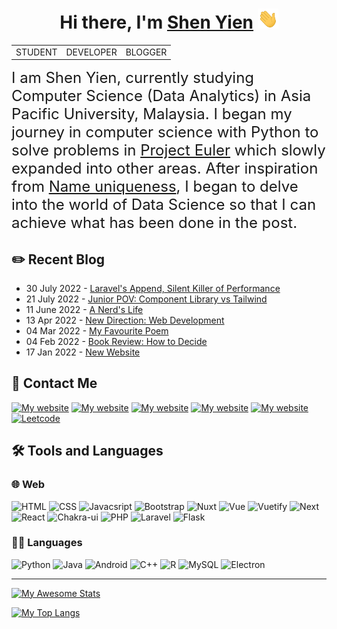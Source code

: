 <h1 align="center">Hi there, I'm <a href="https://shenyien.cyou/" target="_blank">Shen Yien</a> <img
src="https://github.com/HohShenYien/HohShenYien/raw/main/res/Hi.gif" height="32" /></h1>

<div align="center">
    <table style="border-collapse:collapse;">
        <tr>
            <td>STUDENT</td>
            <td>DEVELOPER</td>
            <td>BLOGGER</td>
        </tr>
    </table>
</div>

<div style="font-size: 24px !important;">
I am Shen Yien, currently studying Computer Science (Data Analytics) in Asia Pacific University, Malaysia. I began my journey in computer science with Python to solve 
    problems in <a href="https://projecteuler.net/" target="_blank">Project Euler</a> which slowly expanded into other areas. 
    After inspiration from <a href="https://towardsdatascience.com/names-uniqueness-2a7cbd449447" target="_blank">Name uniqueness</a>, 
    I began to delve into the world of Data Science so that I can achieve what has been done in the post. 
</div>
    
## ✏️ Recent Blog    
- 30 July 2022 - <a href="https://shenyien.cyou/blog/laravel-append-silent-killer-of-performance" target="_blank">Laravel's Append, Silent Killer of Performance</a>
- 21 July 2022 - <a href="https://shenyien.cyou/blog/styled-component-vs-tailwind" target="_blank">Junior POV: Component Library vs Tailwind</a>    
- 11 June 2022 - <a href="https://shenyien.cyou/blog/a-nerds-life" target="_blank">A Nerd's Life</a>
- 13 Apr 2022 - <a href="https://shenyien.cyou/blog/new-direction" target="_blank">New Direction: Web Development</a>    
- 04 Mar 2022 - <a href="https://shenyien.cyou/blog/my-favorite-poem" target="_blank">My Favourite Poem</a>
- 04 Feb 2022 - <a href="https://shenyien.cyou/blog/how-to-decide" target="_blank">Book Review: How to Decide</a>
- 17 Jan 2022 - <a href="https://shenyien.cyou/blog/new-website" target="_blank">New Website</a>

## 📱 Contact Me

[![My website](https://img.shields.io/badge/Gmail-D14836?style=for-the-badge&logo=gmail&logoColor=white)](mailto:hohshenyien@gmail.com)
[![My website](https://img.shields.io/badge/LinkedIn-0077B5?style=for-the-badge&logo=linkedin&logoColor=white)](https://www.linkedin.com/in/shen-yien-hoh-849988166/)
[![My website](https://img.shields.io/badge/Facebook-1877F2?style=for-the-badge&logo=facebook&logoColor=white)](https://www.facebook.com/wenwen.hoh/)
[![My website](https://img.shields.io/badge/GitHub-100000?style=for-the-badge&logo=github&logoColor=white)](https://github.com/HohShenYien)
[![My website](https://img.shields.io/badge/website-000000?style=for-the-badge&logo=About.me&logoColor=white)](https://shenyien.cyou)
[![Leetcode](https://img.shields.io/badge/-LeetCode-FFA116?style=for-the-badge&logo=LeetCode&logoColor=black)](https://leetcode.com/ShenYien/)

## 🛠 Tools and Languages

### 🌐 Web

![HTML](https://img.shields.io/badge/HTML5-E34F26?style=for-the-badge&logo=html5&logoColor=white)
![CSS](https://img.shields.io/badge/CSS3-1572B6?style=for-the-badge&logo=css3&logoColor=white)
![Javacsript](https://img.shields.io/badge/JavaScript-323330?style=for-the-badge&logo=javascript&logoColor=F7DF1E)
![Bootstrap](https://img.shields.io/badge/Bootstrap-563D7C?style=for-the-badge&logo=bootstrap&logoColor=white)
![Nuxt](https://img.shields.io/badge/nuxt.js-00C58E?style=for-the-badge&logo=nuxtdotjs&logoColor=white)
![Vue](https://img.shields.io/badge/Vue.js-35495E?style=for-the-badge&logo=vuedotjs&logoColor=4FC08D)
![Vuetify](https://img.shields.io/badge/Vuetify-1867C0?style=for-the-badge&logo=vuetify&logoColor=white)
![Next](https://img.shields.io/badge/next.js-000000?style=for-the-badge&logo=nextdotjs&logoColor=white)
![React](https://img.shields.io/badge/React-20232A?style=for-the-badge&logo=react&logoColor=61DAFB)
![Chakra-ui](https://img.shields.io/badge/Chakra--UI-319795?style=for-the-badge&logo=chakra-ui&logoColor=white)
![PHP](https://img.shields.io/badge/PHP-777BB4?style=for-the-badge&logo=php&logoColor=white)
![Laravel](https://img.shields.io/badge/Laravel-FF2D20?style=for-the-badge&logo=laravel&logoColor=white)
![Flask](https://img.shields.io/badge/Flask-000000?style=for-the-badge&logo=flask&logoColor=white)

### 👩‍💻 Languages

![Python](https://img.shields.io/badge/Python-FFD43B?style=for-the-badge&logo=python&logoColor=blue)
![Java](https://img.shields.io/badge/Java-ED8B00?style=for-the-badge&logo=java&logoColor=white)
![Android](https://img.shields.io/badge/Android-3DDC84?style=for-the-badge&logo=android&logoColor=white)
![C++](https://img.shields.io/badge/C%2B%2B-00599C?style=for-the-badge&logo=c%2B%2B&logoColor=white)
![R](https://img.shields.io/badge/R-276DC3?style=for-the-badge&logo=r&logoColor=white)
![MySQL](https://img.shields.io/badge/MySQL-005C84?style=for-the-badge&logo=mysql&logoColor=white)
![Electron](https://img.shields.io/badge/Electron-2B2E3A?style=for-the-badge&logo=electron&logoColor=9FEAF9)

<hr/>

[![My Awesome Stats](https://awesome-github-stats.azurewebsites.net/user-stats/HohShenYien?cardType=level&theme=ocean-dark)](https://git.io/awesome-stats-card)

[![My Top Langs](https://github-readme-stats.vercel.app/api/top-langs/?username=HohShenYien&show_icons=true&theme=aura&layout=compact)](https://github.com/HohShenYien)
